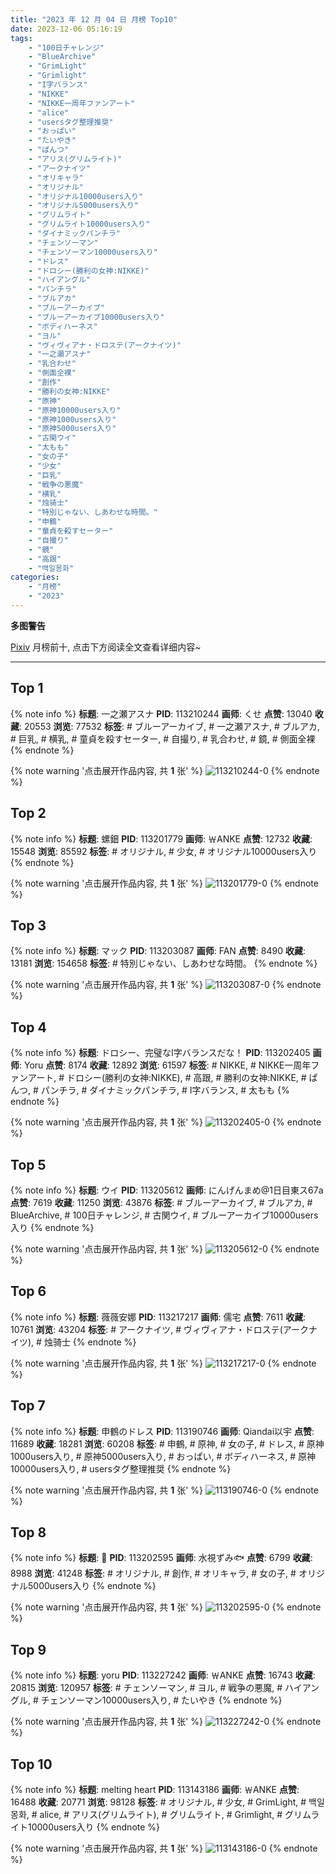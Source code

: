 ```yaml
---
title: "2023 年 12 月 04 日 月榜 Top10"
date: 2023-12-06 05:16:19
tags:
    - "100日チャレンジ"
    - "BlueArchive"
    - "GrimLight"
    - "Grimlight"
    - "I字バランス"
    - "NIKKE"
    - "NIKKE一周年ファンアート"
    - "alice"
    - "usersタグ整理推奨"
    - "おっぱい"
    - "たいやき"
    - "ぱんつ"
    - "アリス(グリムライト)"
    - "アークナイツ"
    - "オリキャラ"
    - "オリジナル"
    - "オリジナル10000users入り"
    - "オリジナル5000users入り"
    - "グリムライト"
    - "グリムライト10000users入り"
    - "ダイナミックパンチラ"
    - "チェンソーマン"
    - "チェンソーマン10000users入り"
    - "ドレス"
    - "ドロシー(勝利の女神:NIKKE)"
    - "ハイアングル"
    - "パンチラ"
    - "ブルアカ"
    - "ブルーアーカイブ"
    - "ブルーアーカイブ10000users入り"
    - "ボディハーネス"
    - "ヨル"
    - "ヴィヴィアナ・ドロステ(アークナイツ)"
    - "一之瀬アスナ"
    - "乳合わせ"
    - "側面全裸"
    - "創作"
    - "勝利の女神:NIKKE"
    - "原神"
    - "原神10000users入り"
    - "原神1000users入り"
    - "原神5000users入り"
    - "古関ウイ"
    - "太もも"
    - "女の子"
    - "少女"
    - "巨乳"
    - "戦争の悪魔"
    - "横乳"
    - "烛骑士"
    - "特別じゃない、しあわせな時間。"
    - "申鶴"
    - "童貞を殺すセーター"
    - "自撮り"
    - "鏡"
    - "高跟"
    - "백일몽화"
categories:
    - "月榜"
    - "2023"
---
```


<i class="fa fa-triangle-exclamation"></i>**多图警告**<i class="fa fa-triangle-exclamation"></i>

[Pixiv](https://www.pixiv.net/) 月榜前十, 点击下方阅读全文查看详细内容~

<!-- more -->

---

## Top 1

{% note info %}
**标题**: 一之瀬アスナ
**PID**: 113210244 **画师**: くせ
**点赞**: 13040 **收藏**: 20553 **浏览**: 77532
**标签**: # ブルーアーカイブ, # 一之瀬アスナ, # ブルアカ, # 巨乳, # 横乳, # 童貞を殺すセーター, # 自撮り, # 乳合わせ, # 鏡, # 側面全裸
{% endnote %}

{% note warning '点击展开作品内容, 共 **1** 张' %}
![113210244-0](https://i.pixiv.re/img-original/img/2023/11/07/10/00/00/113210244_p0.png)
{% endnote %}

## Top 2

{% note info %}
**标题**: 螺鈿
**PID**: 113201779 **画师**: ￦ANKE
**点赞**: 12732 **收藏**: 15548 **浏览**: 85592
**标签**: # オリジナル, # 少女, # オリジナル10000users入り
{% endnote %}

{% note warning '点击展开作品内容, 共 **1** 张' %}
![113201779-0](https://i.pixiv.re/img-original/img/2023/11/07/00/00/17/113201779_p0.jpg)
{% endnote %}

## Top 3

{% note info %}
**标题**: マック
**PID**: 113203087 **画师**: FAN
**点赞**: 8490 **收藏**: 13181 **浏览**: 154658
**标签**: # 特別じゃない、しあわせな時間。
{% endnote %}

{% note warning '点击展开作品内容, 共 **1** 张' %}
![113203087-0](https://i.pixiv.re/img-original/img/2023/11/07/00/35/19/113203087_p0.jpg)
{% endnote %}

## Top 4

{% note info %}
**标题**: ドロシー、完璧なI字バランスだな！
**PID**: 113202405 **画师**: Yoru
**点赞**: 8174 **收藏**: 12892 **浏览**: 61597
**标签**: # NIKKE, # NIKKE一周年ファンアート, # ドロシー(勝利の女神:NIKKE), # 高跟, # 勝利の女神:NIKKE, # ぱんつ, # パンチラ, # ダイナミックパンチラ, # I字バランス, # 太もも
{% endnote %}

{% note warning '点击展开作品内容, 共 **1** 张' %}
![113202405-0](https://i.pixiv.re/img-original/img/2023/11/07/00/12/38/113202405_p0.jpg)
{% endnote %}

## Top 5

{% note info %}
**标题**: ウイ
**PID**: 113205612 **画师**: にんげんまめ@1日目東ス67a
**点赞**: 7619 **收藏**: 11250 **浏览**: 43876
**标签**: # ブルーアーカイブ, # ブルアカ, # BlueArchive, # 100日チャレンジ, # 古関ウイ, # ブルーアーカイブ10000users入り
{% endnote %}

{% note warning '点击展开作品内容, 共 **1** 张' %}
![113205612-0](https://i.pixiv.re/img-original/img/2023/11/07/02/41/47/113205612_p0.png)
{% endnote %}

## Top 6

{% note info %}
**标题**: 薇薇安娜
**PID**: 113217217 **画师**: 儒宅
**点赞**: 7611 **收藏**: 10761 **浏览**: 43204
**标签**: # アークナイツ, # ヴィヴィアナ・ドロステ(アークナイツ), # 烛骑士
{% endnote %}

{% note warning '点击展开作品内容, 共 **1** 张' %}
![113217217-0](https://i.pixiv.re/img-original/img/2023/11/07/18/00/09/113217217_p0.jpg)
{% endnote %}

## Top 7

{% note info %}
**标题**: 申鶴のドレス
**PID**: 113190746 **画师**: Qiandai以宇
**点赞**: 11689 **收藏**: 18281 **浏览**: 60208
**标签**: # 申鶴, # 原神, # 女の子, # ドレス, # 原神1000users入り, # 原神5000users入り, # おっぱい, # ボディハーネス, # 原神10000users入り, # usersタグ整理推奨
{% endnote %}

{% note warning '点击展开作品内容, 共 **1** 张' %}
![113190746-0](https://i.pixiv.re/img-original/img/2023/11/06/17/20/12/113190746_p0.png)
{% endnote %}

## Top 8

{% note info %}
**标题**: 🎃
**PID**: 113202595 **画师**: 水視ずみ🐟
**点赞**: 6799 **收藏**: 8988 **浏览**: 41248
**标签**: # オリジナル, # 創作, # オリキャラ, # 女の子, # オリジナル5000users入り
{% endnote %}

{% note warning '点击展开作品内容, 共 **1** 张' %}
![113202595-0](https://i.pixiv.re/img-original/img/2023/11/07/00/18/29/113202595_p0.png)
{% endnote %}

## Top 9

{% note info %}
**标题**: yoru
**PID**: 113227242 **画师**: ￦ANKE
**点赞**: 16743 **收藏**: 20815 **浏览**: 120957
**标签**: # チェンソーマン, # ヨル, # 戦争の悪魔, # ハイアングル, # チェンソーマン10000users入り, # たいやき
{% endnote %}

{% note warning '点击展开作品内容, 共 **1** 张' %}
![113227242-0](https://i.pixiv.re/img-original/img/2023/11/08/00/00/27/113227242_p0.jpg)
{% endnote %}

## Top 10

{% note info %}
**标题**: melting heart
**PID**: 113143186 **画师**: ￦ANKE
**点赞**: 16488 **收藏**: 20771 **浏览**: 98128
**标签**: # オリジナル, # 少女, # GrimLight, # 백일몽화, # alice, # アリス(グリムライト), # グリムライト, # Grimlight, # グリムライト10000users入り
{% endnote %}

{% note warning '点击展开作品内容, 共 **1** 张' %}
![113143186-0](https://i.pixiv.re/img-original/img/2023/11/05/00/00/34/113143186_p0.jpg)
{% endnote %}
